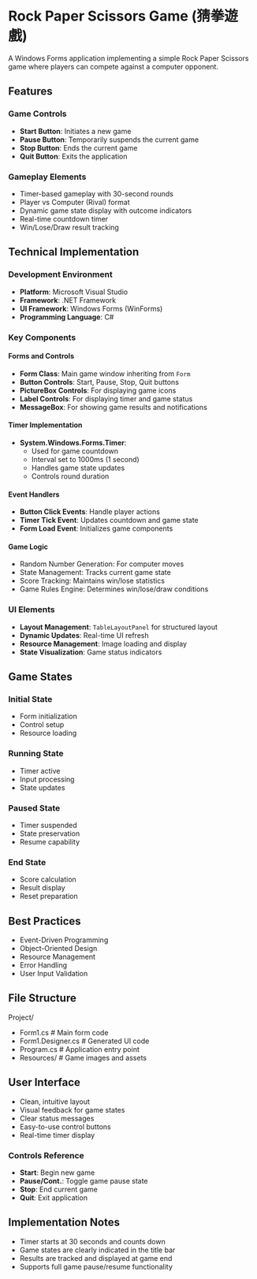# Rock Paper Scissors Game (猜拳遊戲)

A Windows Forms application implementing a simple Rock Paper Scissors game where players can compete against a computer opponent.

## Features

### Game Controls
- **Start Button**: Initiates a new game
- **Pause Button**: Temporarily suspends the current game
- **Stop Button**: Ends the current game
- **Quit Button**: Exits the application

### Gameplay Elements
- Timer-based gameplay with 30-second rounds
- Player vs Computer (Rival) format
- Dynamic game state display with outcome indicators
- Real-time countdown timer
- Win/Lose/Draw result tracking

## Technical Implementation

### Development Environment
- **Platform**: Microsoft Visual Studio  
- **Framework**: .NET Framework  
- **UI Framework**: Windows Forms (WinForms)  
- **Programming Language**: C#  

### Key Components

#### Forms and Controls
- **Form Class**: Main game window inheriting from `Form`
- **Button Controls**: Start, Pause, Stop, Quit buttons
- **PictureBox Controls**: For displaying game icons
- **Label Controls**: For displaying timer and game status
- **MessageBox**: For showing game results and notifications

#### Timer Implementation
- **System.Windows.Forms.Timer**:
  - Used for game countdown
  - Interval set to 1000ms (1 second)
  - Handles game state updates
  - Controls round duration

#### Event Handlers
- **Button Click Events**: Handle player actions
- **Timer Tick Event**: Updates countdown and game state
- **Form Load Event**: Initializes game components

#### Game Logic
- Random Number Generation: For computer moves
- State Management: Tracks current game state
- Score Tracking: Maintains win/lose statistics
- Game Rules Engine: Determines win/lose/draw conditions

### UI Elements
- **Layout Management**: `TableLayoutPanel` for structured layout
- **Dynamic Updates**: Real-time UI refresh
- **Resource Management**: Image loading and display
- **State Visualization**: Game status indicators

## Game States

### Initial State
- Form initialization
- Control setup
- Resource loading

### Running State
- Timer active
- Input processing
- State updates

### Paused State
- Timer suspended
- State preservation
- Resume capability

### End State
- Score calculation
- Result display
- Reset preparation

## Best Practices
- Event-Driven Programming
- Object-Oriented Design
- Resource Management
- Error Handling
- User Input Validation

## File Structure
Project/
- Form1.cs           # Main form code
- Form1.Designer.cs  # Generated UI code
- Program.cs         # Application entry point
- Resources/         # Game images and assets

## User Interface
- Clean, intuitive layout
- Visual feedback for game states
- Clear status messages
- Easy-to-use control buttons
- Real-time timer display

### Controls Reference
- **Start**: Begin new game
- **Pause/Cont.**: Toggle game pause state
- **Stop**: End current game
- **Quit**: Exit application

## Implementation Notes
- Timer starts at 30 seconds and counts down
- Game states are clearly indicated in the title bar
- Results are tracked and displayed at game end
- Supports full game pause/resume functionality
